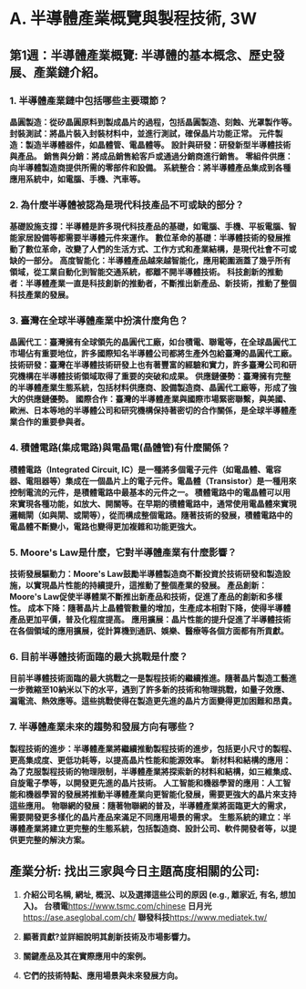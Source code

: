 # A. 半導體產業概覽與製程技術, 3W
## 第1週：半導體產業概覽: 半導體的基本概念、歷史發展、產業鏈介紹。

### 1. 半導體產業鏈中包括哪些主要環節？
**晶圓製造：從矽晶圓原料到製成晶片的過程，包括晶圓製造、刻蝕、光罩製作等。**
**封裝測試：將晶片裝入封裝材料中，並進行測試，確保晶片功能正常。**
**元件製造：製造半導體器件，如晶體管、電晶體等。**
**設計與研發：研發新型半導體技術與產品。**
**銷售與分銷：將成品銷售給客戶或通過分銷商進行銷售。**
**零組件供應：向半導體製造商提供所需的零部件和設備。**
**系統整合：將半導體產品集成到各種應用系統中，如電腦、手機、汽車等。**

### 2. 為什麼半導體被認為是現代科技產品不可或缺的部分？
**基礎設施支撐：半導體是許多現代科技產品的基礎，如電腦、手機、平板電腦、智能家居設備等都需要半導體元件來運作。**
**數位革命的基礎：半導體技術的發展推動了數位革命，改變了人們的生活方式、工作方式和產業結構，是現代社會不可或缺的一部分。**
**高度智能化：半導體產品越來越智能化，應用範圍涵蓋了幾乎所有領域，從工業自動化到智能交通系統，都離不開半導體技術。**
**科技創新的推動者：半導體產業一直是科技創新的推動者，不斷推出新產品、新技術，推動了整個科技產業的發展。**

### 3. 臺灣在全球半導體產業中扮演什麼角色？
**晶圓代工：臺灣擁有全球領先的晶圓代工廠，如台積電、聯電等，在全球晶圓代工市場佔有重要地位，許多國際知名半導體公司都將生產外包給臺灣的晶圓代工廠。**
**技術研發：臺灣在半導體技術研發上也有著豐富的經驗和實力，許多臺灣公司和研究機構在半導體技術領域取得了重要的突破和成果。**
**供應鏈優勢：臺灣擁有完整的半導體產業生態系統，包括材料供應商、設備製造商、晶圓代工廠等，形成了強大的供應鏈優勢。**
**國際合作：臺灣的半導體產業與國際市場緊密聯繫，與美國、歐洲、日本等地的半導體公司和研究機構保持著密切的合作關係，是全球半導體產業合作的重要參與者。**

### 4. 積體電路(集成電路)與電晶電(晶體管)有什麼關係？
**積體電路（Integrated Circuit, IC）是一種將多個電子元件（如電晶體、電容器、電阻器等）集成在一個晶片上的電子元件。電晶體（Transistor）是一種用來控制電流的元件，是積體電路中最基本的元件之一。
積體電路中的電晶體可以用來實現各種功能，如放大、開關等。在早期的積體電路中，通常使用電晶體來實現邏輯閘（如與閘、或閘等），從而構成整個電路。隨著技術的發展，積體電路中的電晶體不斷變小，電路也變得更加複雜和功能更強大。**

### 5. Moore's Law是什麼，它對半導體產業有什麼影響？
**技術發展驅動力：Moore's Law鼓勵半導體製造商不斷投資於技術研發和製造設施，以實現晶片性能的持續提升，這推動了整個產業的發展。**
**產品創新：Moore's Law促使半導體業不斷推出新產品和技術，促進了產品的創新和多樣性。**
**成本下降：隨著晶片上晶體管數量的增加，生產成本相對下降，使得半導體產品更加平價，普及化程度提高。**
**應用擴展：晶片性能的提升促進了半導體技術在各個領域的應用擴展，從計算機到通訊、娛樂、醫療等各個方面都有所貢獻。**

### 6. 目前半導體技術面臨的最大挑戰是什麼？
**目前半導體技術面臨的最大挑戰之一是製程技術的繼續推進。隨著晶片製造工藝進一步微縮至10納米以下的水平，遇到了許多新的技術和物理挑戰，如量子效應、漏電流、熱效應等。這些挑戰使得在製造更先進的晶片方面變得更加困難和昂貴。**

### 7. 半導體產業未來的趨勢和發展方向有哪些？
**製程技術的進步：半導體產業將繼續推動製程技術的進步，包括更小尺寸的製程、更高集成度、更低功耗等，以提高晶片性能和能源效率。**
**新材料和結構的應用：為了克服製程技術的物理限制，半導體產業將探索新的材料和結構，如三維集成、自旋電子學等，以開發更先進的晶片技術。**
**人工智能和機器學習的應用：人工智能和機器學習的發展將推動半導體產業向更智能化發展，需要更強大的晶片來支持這些應用。**
**物聯網的發展：隨著物聯網的普及，半導體產業將面臨更大的需求，需要開發更多樣化的晶片產品來滿足不同應用場景的需求。**
**生態系統的建立：半導體產業將建立更完整的生態系統，包括製造商、設計公司、軟件開發者等，以提供更完整的解決方案。**

## 產業分析: 找出三家與今日主題高度相關的公司:

1. **介紹公司名稱, 網址, 概況、以及選擇這些公司的原因 (e.g., 離家近, 有名, 想加入)。**
**台積電**https://www.tsmc.com/chinese
**日月光**https://ase.aseglobal.com/ch/
**聯發科技**https://www.mediatek.tw/

3. **顯著貢獻?並詳細說明其創新技術及市場影響力。**
4. **關鍵產品及其在實際應用中的案例。**
5. **它們的技術特點、應用場景與未來發展方向。**



